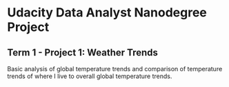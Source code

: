 # Udacity Data Analyst Nanodegree Project

## Term 1 - Project 1: Weather Trends

Basic analysis of global temperature trends and comparison of temperature trends of where I live to overall global temperature trends.
